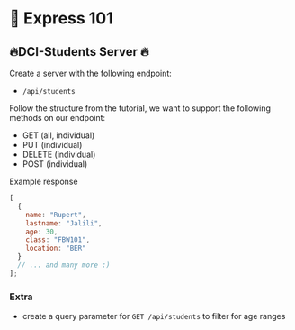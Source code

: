 # 🤖 Express 101

## 🔥DCI-Students Server 🔥

Create a server with the following endpoint:

- `/api/students`

Follow the structure from the tutorial, we want to support the following methods on our endpoint:

- GET (all, individual)
- PUT (individual)
- DELETE (individual)
- POST (individual)

Example response

```js
[
  {
    name: "Rupert",
    lastname: "Jalili",
    age: 30,
    class: "FBW101",
    location: "BER"
  }
  // ... and many more :)
];
```

### Extra

- create a query parameter for `GET /api/students` to filter for age ranges

